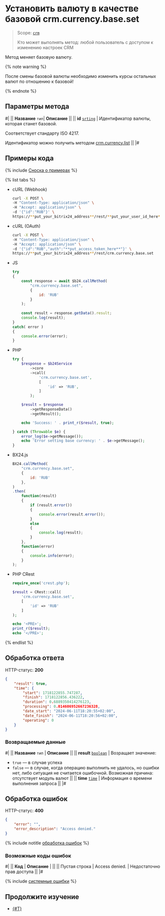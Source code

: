 # Установить валюту в качестве базовой crm.currency.base.set

> Scope: [`crm`](../../scopes/permissions.md)
>
> Кто может выполнять метод: любой пользователь с доступом к изменению настроек CRM

Метод меняет базовую валюту.

{% note warning %}

После смены базовой валюты необходимо изменить курсы остальных валют по отношению к базовой!

{% endnote %}

## Параметры метода

#|
||  **Название**
`тип`| **Описание** ||
|| **id**
[`srting`](../../data-types.md) | Идентификатор валюты, которая станет базовой.

Соответствует стандарту ISO 4217.

Идентификатор можно получить методом [crm.currency.list](./crm-currency-list.md)
 ||
|#

## Примеры кода

{% include [Сноска о примерах](../../../_includes/examples.md) %}

{% list tabs %}

- cURL (Webhook)

    ```bash
    curl -X POST \
    -H "Content-Type: application/json" \
    -H "Accept: application/json" \
    -d '{"id":"RUB"}' \
    https://**put_your_bitrix24_address**/rest/**put_your_user_id_here**/**put_your_webbhook_here**/crm.currency.base.set
    ```

- cURL (OAuth)

    ```bash
    curl -X POST \
    -H "Content-Type: application/json" \
    -H "Accept: application/json" \
    -d '{"id":"RUB","auth":"**put_access_token_here**"}' \
    https://**put_your_bitrix24_address**/rest/crm.currency.base.set
    ```

- JS


    ```js
    try
    {
    	const response = await $b24.callMethod(
    		"crm.currency.base.set",
    		{
    			id: 'RUB'
    		}
    	);
    	
    	const result = response.getData().result;
    	console.log(result);
    }
    catch( error )
    {
    	console.error(error);
    }
    ```

- PHP


    ```php
    try {
        $response = $b24Service
            ->core
            ->call(
                'crm.currency.base.set',
                [
                    'id' => 'RUB',
                ]
            );
    
        $result = $response
            ->getResponseData()
            ->getResult();
    
        echo 'Success: ' . print_r($result, true);
    
    } catch (Throwable $e) {
        error_log($e->getMessage());
        echo 'Error setting base currency: ' . $e->getMessage();
    }
    ```

- BX24.js

    ```js
    BX24.callMethod(
        "crm.currency.base.set",
        {
            id: 'RUB'
        },
    )
    .then(
        function(result)
        {
            if (result.error())
            {
                console.error(result.error());
            }
            else
            {
                console.log(result);
            }
        },
        function(error)
        {
            console.info(error);
        }
    );
    ```

- PHP CRest

    ```php
    require_once('crest.php');

    $result = CRest::call(
        'crm.currency.base.set',
        [
            'id' => 'RUB'
        ]
    );

    echo '<PRE>';
    print_r($result);
    echo '</PRE>';
    ```

{% endlist %}

## Обработка ответа

HTTP-статус: **200**

```json
{
    "result": true,
    "time": {
        "start": 1718122855.747287,
        "finish": 1718122856.436222,
        "duration": 0.6889350414276123,
        "processing": 0.014606952667236328,
        "date_start": "2024-06-11T18:20:55+02:00",
        "date_finish": "2024-06-11T18:20:56+02:00",
        "operating": 0
    }
}
```

### Возвращаемые данные

#|
|| **Название**
`тип` | **Описание** ||
|| **result**
[`boolean`](../../data-types.md) | Возращает значение:

- `true` — в случае успеха
- `false` — в случае, когда операцию выполнить не удалось, но ошибки нет, либо ситуация не считается ошибочной. Возможная причина: отсутствует модуль валют
 ||
|| **time**
[`time`](../../data-types.md) | Информация о времени выполнения запроса ||
|#

## Обработка ошибок

HTTP-статус: **400**

```json
{
    "error": "",
    "error_description": "Access denied."
}
```

{% include notitle [обработка ошибок](../../../_includes/error-info.md) %}

### Возможные коды ошибок

#|
|| **Код** | **Описание** |  ||
|| Пустая строка | Access denied. | Недостаточно прав доступа ||
|#

{% include [системные ошибки](../../../_includes/system-errors.md) %}

## Продолжите изучение 

- [{#T}](./crm-currency-base-get.md)